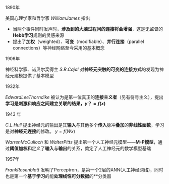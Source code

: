 1890年

美国心理学家和哲学家 $William James$ 指出

- 当两个事件同时发声时，**涉及到的大脑过程间的连接将会增强**，这是无监督的**Hebb学习**规则的灵感来源
- 提出了**加权**（weighted）、**可变**（modifiable）、**并行连接**（parallel connections）等神经网络至今采用的基本概念



1906年

神经科学家、诺贝尔奖得主 $S.R.Cajal$ 对**神经元突触的可变的连接方式**的发现为神经元建模提供了基本模型



1932年

 $Edward Lee Thorndike$  被认为是第一位真正的**连接主义者**（另有符号主义），提出**学习是刺激和响应之间建立关联的结果，$y？=f(x)$**



1943 年

$C.L.Hull$ 提出神经元的输出是其**输入**与其他多个**传入**脉冲**叠加**的**非线性函数**，学习是对**神经元连接**的修改。 $y=f(Wx)$

$Warren McCulloch$ 和 $Walter Pitts$ 提出第一个人工神经元模型——**M-P模型**，通过**阈值加权和**定义了**输入**与**输出**的关系，奠定了人工神经元的数学模型基础



1957年

$Frank Rosenblatt$ 发明了Perceptron，是第一个2层的ANN(人工神经网络)，同时也是第一个**基于学习**的能**处理线性可分数据**的**分类器
